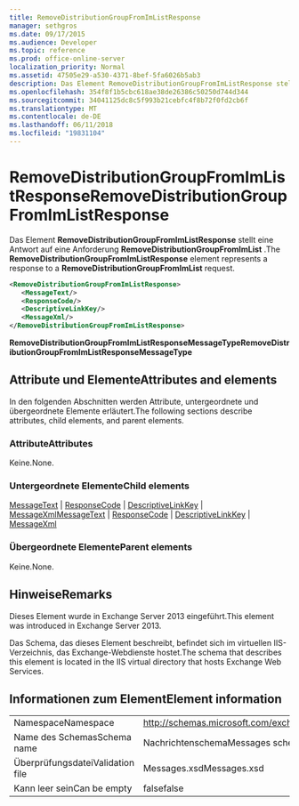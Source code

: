 ```yaml
---
title: RemoveDistributionGroupFromImListResponse
manager: sethgros
ms.date: 09/17/2015
ms.audience: Developer
ms.topic: reference
ms.prod: office-online-server
localization_priority: Normal
ms.assetid: 47505e29-a530-4371-8bef-5fa6026b5ab3
description: Das Element RemoveDistributionGroupFromImListResponse stellt eine Antwort auf eine Anforderung RemoveDistributionGroupFromImList.
ms.openlocfilehash: 354f8f1b5cbc618ae38de26386c50250d744d344
ms.sourcegitcommit: 34041125dc8c5f993b21cebfc4f8b72f0fd2cb6f
ms.translationtype: MT
ms.contentlocale: de-DE
ms.lasthandoff: 06/11/2018
ms.locfileid: "19831104"
---
```

# <a name="removedistributiongroupfromimlistresponse"></a><span data-ttu-id="a8faf-103">RemoveDistributionGroupFromImListResponse</span><span class="sxs-lookup"><span data-stu-id="a8faf-103">RemoveDistributionGroupFromImListResponse</span></span>

<span data-ttu-id="a8faf-104">Das Element **RemoveDistributionGroupFromImListResponse** stellt eine Antwort auf eine Anforderung **RemoveDistributionGroupFromImList** .</span><span class="sxs-lookup"><span data-stu-id="a8faf-104">The **RemoveDistributionGroupFromImListResponse** element represents a response to a **RemoveDistributionGroupFromImList** request.</span></span> 
  
```XML
<RemoveDistributionGroupFromImListResponse>
   <MessageText/>
   <ResponseCode/>
   <DescriptiveLinkKey/>
   <MessageXml/>
</RemoveDistributionGroupFromImListResponse>
```

 <span data-ttu-id="a8faf-105">**RemoveDistributionGroupFromImListResponseMessageType**</span><span class="sxs-lookup"><span data-stu-id="a8faf-105">**RemoveDistributionGroupFromImListResponseMessageType**</span></span>
## <a name="attributes-and-elements"></a><span data-ttu-id="a8faf-106">Attribute und Elemente</span><span class="sxs-lookup"><span data-stu-id="a8faf-106">Attributes and elements</span></span>

<span data-ttu-id="a8faf-107">In den folgenden Abschnitten werden Attribute, untergeordnete und übergeordnete Elemente erläutert.</span><span class="sxs-lookup"><span data-stu-id="a8faf-107">The following sections describe attributes, child elements, and parent elements.</span></span>
  
### <a name="attributes"></a><span data-ttu-id="a8faf-108">Attribute</span><span class="sxs-lookup"><span data-stu-id="a8faf-108">Attributes</span></span>

<span data-ttu-id="a8faf-109">Keine.</span><span class="sxs-lookup"><span data-stu-id="a8faf-109">None.</span></span>
  
### <a name="child-elements"></a><span data-ttu-id="a8faf-110">Untergeordnete Elemente</span><span class="sxs-lookup"><span data-stu-id="a8faf-110">Child elements</span></span>

<span data-ttu-id="a8faf-111">[MessageText](messagetext.md) | [ResponseCode](responsecode.md) | [DescriptiveLinkKey](descriptivelinkkey.md) | [MessageXml](messagexml.md)</span><span class="sxs-lookup"><span data-stu-id="a8faf-111">[MessageText](messagetext.md) | [ResponseCode](responsecode.md) | [DescriptiveLinkKey](descriptivelinkkey.md) | [MessageXml](messagexml.md)</span></span>
  
### <a name="parent-elements"></a><span data-ttu-id="a8faf-112">Übergeordnete Elemente</span><span class="sxs-lookup"><span data-stu-id="a8faf-112">Parent elements</span></span>

<span data-ttu-id="a8faf-113">Keine.</span><span class="sxs-lookup"><span data-stu-id="a8faf-113">None.</span></span>
  
## <a name="remarks"></a><span data-ttu-id="a8faf-114">Hinweise</span><span class="sxs-lookup"><span data-stu-id="a8faf-114">Remarks</span></span>

<span data-ttu-id="a8faf-115">Dieses Element wurde in Exchange Server 2013 eingeführt.</span><span class="sxs-lookup"><span data-stu-id="a8faf-115">This element was introduced in Exchange Server 2013.</span></span>
  
<span data-ttu-id="a8faf-116">Das Schema, das dieses Element beschreibt, befindet sich im virtuellen IIS-Verzeichnis, das Exchange-Webdienste hostet.</span><span class="sxs-lookup"><span data-stu-id="a8faf-116">The schema that describes this element is located in the IIS virtual directory that hosts Exchange Web Services.</span></span>
  
## <a name="element-information"></a><span data-ttu-id="a8faf-117">Informationen zum Element</span><span class="sxs-lookup"><span data-stu-id="a8faf-117">Element information</span></span>

|||
|:-----|:-----|
|<span data-ttu-id="a8faf-118">Namespace</span><span class="sxs-lookup"><span data-stu-id="a8faf-118">Namespace</span></span>  <br/> |http://schemas.microsoft.com/exchange/services/2006/messages  <br/> |
|<span data-ttu-id="a8faf-119">Name des Schemas</span><span class="sxs-lookup"><span data-stu-id="a8faf-119">Schema name</span></span>  <br/> |<span data-ttu-id="a8faf-120">Nachrichtenschema</span><span class="sxs-lookup"><span data-stu-id="a8faf-120">Messages schema</span></span>  <br/> |
|<span data-ttu-id="a8faf-121">Überprüfungsdatei</span><span class="sxs-lookup"><span data-stu-id="a8faf-121">Validation file</span></span>  <br/> |<span data-ttu-id="a8faf-122">Messages.xsd</span><span class="sxs-lookup"><span data-stu-id="a8faf-122">Messages.xsd</span></span>  <br/> |
|<span data-ttu-id="a8faf-123">Kann leer sein</span><span class="sxs-lookup"><span data-stu-id="a8faf-123">Can be empty</span></span>  <br/> |<span data-ttu-id="a8faf-124">false</span><span class="sxs-lookup"><span data-stu-id="a8faf-124">false</span></span>  <br/> |
   

